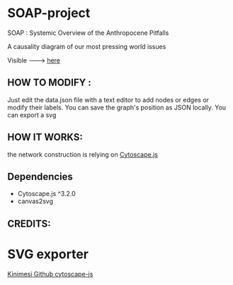 # SOAP-project
SOAP : Systemic Overview of the Anthropocene Pitfalls

A causality diagram of our most pressing world issues

Visible ---> [here](https://gdurrens.github.io/SOAP-project/)

HOW TO MODIFY :
---------------

Just edit the data.json file with a text editor to add nodes or edges or modify their labels.
You can save the graph's position as JSON locally.
You can export a svg


HOW IT WORKS:
-------------

the network construction is relying on [Cytoscape.js](https://js.cytoscape.org/)





## Dependencies

 * Cytoscape.js ^3.2.0
 * canvas2svg


CREDITS:
--------

# SVG exporter

[Kinimesi Github cytoscape-js](https://github.com/kinimesi/cytoscape-svg)